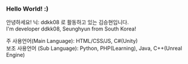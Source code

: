 ### Hello World! :)

안녕하세요! 닉: ddkk08 로 활동하고 있는 김승현입니다. <br/>
I'm developer ddkk08, Seunghyun from South Korea!

주 사용언어(Main Language): HTML/CSS/JS, C#(Unity) <br/>
보조 사용언어 (Sub Language): Python, PHP(Learning), Java, C++(Unreal Engine)
